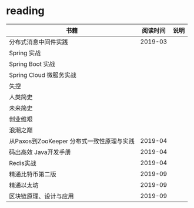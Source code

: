# reading


书籍 | 阅读时间 | 说明
------------------------- |  ------------- | -------------------------
分布式消息中间件实践 | 2019-03 |
Spring 实战 | |
Spring Boot 实战 | |
Spring Cloud 微服务实战 | |
失控 | |
人类简史 | |
未来简史 | |
创业维艰 | |
浪潮之巅 | |
从Paxos到ZooKeeper 分布式一致性原理与实践 | 2019-04 |
码出高效 Java开发手册 | 2019-04
Redis实战 | 2019-04 |
精通比特币第二版 | 2019-09 |
精通以太坊 | 2019-09 |
区块链原理、设计与应用 | 2019-09 |
